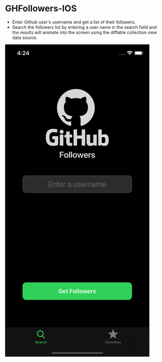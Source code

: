 # GHFollowers-IOS

 - Enter Github user's username and get a list of their followers.
 - Search the followers list by entering a user name in the search field and the results will animate into the screen using the diffable collection view data source.
 

![Enter Github username](https://github.com/AmmarHazem/GHFollowers-IOS/blob/master/screens/1.png?raw=true)
